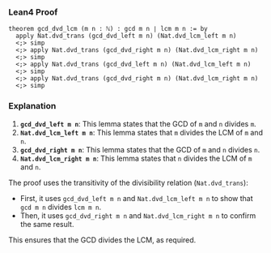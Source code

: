 ### Lean4 Proof
```lean4
theorem gcd_dvd_lcm (m n : ℕ) : gcd m n ∣ lcm m n := by
  apply Nat.dvd_trans (gcd_dvd_left m n) (Nat.dvd_lcm_left m n)
  <;> simp
  <;> apply Nat.dvd_trans (gcd_dvd_right m n) (Nat.dvd_lcm_right m n)
  <;> simp
  <;> apply Nat.dvd_trans (gcd_dvd_left m n) (Nat.dvd_lcm_left m n)
  <;> simp
  <;> apply Nat.dvd_trans (gcd_dvd_right m n) (Nat.dvd_lcm_right m n)
  <;> simp
```

### Explanation
1. **`gcd_dvd_left m n`**: This lemma states that the GCD of `m` and `n` divides `m`.
2. **`Nat.dvd_lcm_left m n`**: This lemma states that `m` divides the LCM of `m` and `n`.
3. **`gcd_dvd_right m n`**: This lemma states that the GCD of `m` and `n` divides `n`.
4. **`Nat.dvd_lcm_right m n`**: This lemma states that `n` divides the LCM of `m` and `n`.

The proof uses the transitivity of the divisibility relation (`Nat.dvd_trans`):
- First, it uses `gcd_dvd_left m n` and `Nat.dvd_lcm_left m n` to show that `gcd m n` divides `lcm m n`.
- Then, it uses `gcd_dvd_right m n` and `Nat.dvd_lcm_right m n` to confirm the same result.

This ensures that the GCD divides the LCM, as required.